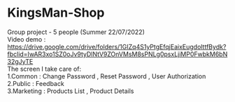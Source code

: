 # KingsMan-Shop
Group project - 5 people (Summer 22/07/2022)  
Video demo : https://drive.google.com/drive/folders/1GIZq4S1yPtgEfqjEaixEugdolttfBydk?fbclid=IwAR3xo1SZ0oJv9tyDlNtV9ZOnVMsM8sPNLg0psxLjiMP0FwbkM6bN32gJyTE  
The screen I take care of:  
1.Common : Change Password , Reset Password , User Authorization   
2.Public : Feedback  
3.Marketing : Products List , Product Details

